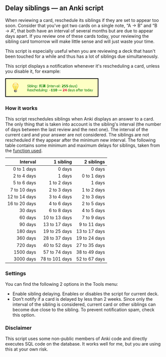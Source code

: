 ## Delay siblings — an Anki script

When reviewing a card, reschedule its siblings if they are set to appear
too soon. Consider that you've got two cards on a single note, “A → B”
and “B → A”, that both have an interval of several months but are due
to appear days apart. If you review one of these cards today, your
reviewing the sibling card tomorrow will make little sense and will just
waste your time.


This script is especially useful when you are reviewing a deck that
hasn't been touched for a while and thus has a lot of siblings due
simultaneously.

This script displays a notification whenever it's rescheduling a card,
unless you disable it, for example:

![notification example](notification.png)

### How it works

This script reschedules siblings when Anki displays an answer to a card.
The only thing that is taken into account is the sibling's interval (the
number of days between the last review and the next one). The interval
of the current card and your answer are not considered. The siblings are
not rescheduled if they appear after the minimum new interval. The
following table contains some minimum and maximum delays for siblings,
taken from the [function used](https://www.desmos.com/calculator/fnh882qnd1).



|     Interval  | 1 sibling      | 2 siblings    |
|     --:       | --:            | --:           |
|   0 to 1 days |         0 days |        0 days |
|   2 to 4 days |         1 days |   0 to 1 days |
|   5 to 6 days |    1 to 2 days |        1 days |
|  7 to 10 days |    2 to 3 days |   1 to 2 days |
| 12 to 14 days |    3 to 4 days |   2 to 3 days |
| 16 to 20 days |    4 to 6 days |   2 to 5 days |
|       30 days |    6 to 8 days |   4 to 5 days |
|       60 days |  10 to 13 days |   7 to 9 days |
|       90 days |  13 to 17 days |  9 to 11 days |
|      180 days |  19 to 25 days | 13 to 17 days |
|      360 days |  28 to 37 days | 19 to 24 days |
|      720 days |  40 to 52 days | 27 to 35 days |
|     1500 days |  57 to 74 days | 38 to 49 days |
|     3000 days | 78 to 101 days | 52 to 67 days |


### Settings

You can find the following 2 options in the Tools menu:

* Enable sibling delaying. Enables or disables the script for current
deck.
* Don’t notify if a card is delayed by less than 2 weeks. Since only the
interval of the sibling is considered, current card or other siblings
can become due close to the sibling. To prevent notification spam, check
this option.

### Disclaimer

This script uses some non-public members of Anki code and directly
executes SQL code on the database. It works well for me, but you are
using this at your own risk.